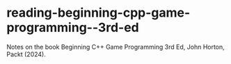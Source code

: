 # reading-beginning-cpp-game-programming--3rd-ed
Notes on the book Beginning C++ Game Programming 3rd Ed, John Horton, Packt (2024).
